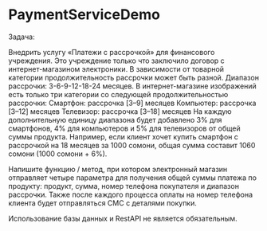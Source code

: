 # PaymentServiceDemo

Задача: 

Внедрить услугу «Платежи с рассрочкой» для финансового учреждения. Это учреждение только что заключило договор с интернет-магазином электроники. В зависимости от товарной категории продолжительность рассрочки может быть разной. Диапазон рассрочки: 3-6-9-12-18-24 месяцев. В интернет-магазине изображений есть только три категории со следующей продолжительностью рассрочки: Смартфон: рассрочка [3–9] месяцев Компьютер: рассрочка [3–12] месяцев Телевизор: рассрочка [3–18] месяцев На каждую дополнительную единицу диапазона будет добавлено 3% для смартфонов, 4% для компьютеров и 5% для телевизоров от общей суммы продукта. Например, если клиент хочет купить смартфон с рассрочкой на 18 месяцев за 1000 сомони, общая сумма составит 1060 сомони (1000 сомони + 6%). 

Напишите функцию / метод, при котором электронный магазин отправляет четыре параметра для получения общей суммы платежа по продукту: продукт, сумма, номер телефона покупателя и диапазон рассрочки. Также после каждого процесса оплаты на номер телефона клиента будет отправляться СМС с деталями покупки.

Использование базы данных и RestAPI не является обязательным.
